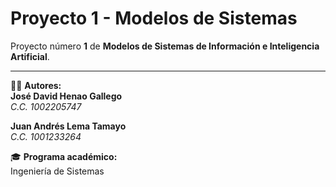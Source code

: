 # Proyecto 1 - Modelos de Sistemas  

Proyecto número **1** de **Modelos de Sistemas de Información e Inteligencia Artificial**.  

---

👨‍💻 **Autores:**  
**José David Henao Gallego**  
*C.C. 1002205747*

**Juan Andrés Lema Tamayo**  
*C.C. 1001233264*  

🎓 **Programa académico:**  
Ingeniería de Sistemas  

